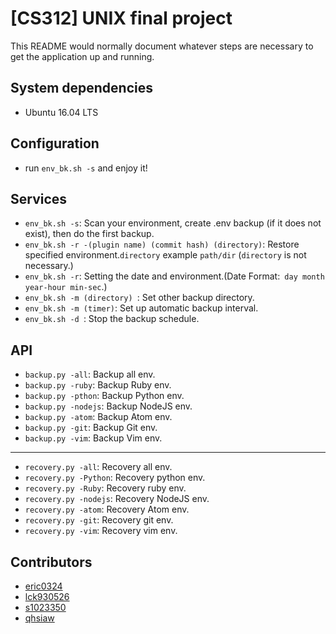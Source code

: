 # [CS312] UNIX final project
This README would normally document whatever steps are necessary to get the application up and running.

## System dependencies
* Ubuntu 16.04 LTS

## Configuration
* run `env_bk.sh -s` and enjoy it!


## Services

* `env_bk.sh -s`:  Scan your environment, create .env backup (if it does not exist), then do the first backup.
* `env_bk.sh -r -(plugin name) (commit hash) (directory)`: Restore specified environment.`directory` example `path/dir` (`directory` is not necessary.)
* `env_bk.sh -r`: Setting the date and environment.(Date Format:` day month year-hour min-sec`.)
* `env_bk.sh -m (directory) `: Set other backup directory.
* `env_bk.sh -m (timer)`: Set up automatic backup interval.
* `env_bk.sh -d `: Stop the backup schedule.

## API

* `backup.py -all`:  Backup all env.
* `backup.py -ruby`:  Backup Ruby env.
* `backup.py -pthon`: Backup Python env.
* `backup.py -nodejs`: Backup NodeJS env.
* `backup.py -atom`: Backup Atom env.
* `backup.py -git`: Backup Git env.
* `backup.py -vim`: Backup Vim env.

---

* `recovery.py -all`:  Recovery all env.
* `recovery.py -Python`:  Recovery python env.
* `recovery.py -Ruby`:  Recovery ruby env.
* `recovery.py -nodejs`:  Recovery NodeJS env.
* `recovery.py -atom`:  Recovery Atom env.
* `recovery.py -git`:  Recovery git env.
* `recovery.py -vim`:  Recovery vim env.


## Contributors
* [eric0324](https://github.com/eric0324)
* [lck930526](https://github.com/lck930526)
* [s1023350](https://github.com/s1023350)
* [qhsiaw](https://github.com/qhsiaw)
